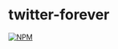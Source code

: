 # twitter-forever
[![NPM](https://nodei.co/npm/twitter-forever.png)](https://nodei.co/npm/twitter-forever/)
